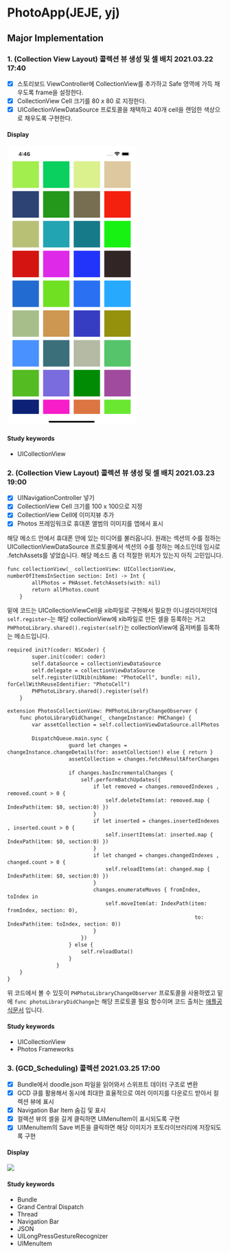 # PhotoApp(JEJE, yj)
## Major Implementation

### 1. (Collection View Layout) 콜렉션 뷰 생성 및 셀 배치 2021.03.22 17:40
- [x] 스토리보드 ViewController에 CollectionView를 추가하고 Safe 영역에 가득 채우도록 frame을 설정한다.
- [x] CollectionView Cell 크기를 80 x 80 로 지정한다.
- [x] UICollectionViewDataSource 프로토콜을 채택하고 40개 cell을 랜덤한 색상으로 채우도록 구현한다.
#### Display
<img src="images/layout.png" width="300"> 

#### Study keywords
- UICollectionView

### 2. (Collection View Layout) 콜렉션 뷰 생성 및 셀 배치 2021.03.23 19:00
- [x] UINavigationController 넣기
- [x] CollectionView Cell 크기를 100 x 100으로 지정
- [x] CollectionView Cell에 이미지뷰 추가
- [x] Photos 프레임워크로 휴대폰 앨범의 이미지를 앱에서 표시

해당 메소드 안에서 휴대폰 안에 있는 미디어를 불러옵니다. 원래는 섹션의 수를 정하는 UICollectionViewDataSource 프로토콜에서 섹션의 수를 정하는 메소드인데 임시로 .fetchAssets를 넣었습니다. 해당 메소드 좀 더 적절한 위치가 있는지 아직 고민입니다.
```
func collectionView(_ collectionView: UICollectionView, numberOfItemsInSection section: Int) -> Int {
        allPhotos = PHAsset.fetchAssets(with: nil)
        return allPhotos.count
    }
```
밑에 코드는 UICollectionViewCell을 xib파일로 구현해서 필요한 이니셜라이저인데 `self.register~`는 해당 collectionView에 xib파일로 만든 셀을 등록하는 거고 `PHPhotoLibrary.shared().register(self)`는 collectionView에 옵저버를 등록하는 메소드입니다.
```
required init?(coder: NSCoder) {
        super.init(coder: coder)
        self.dataSource = collectionViewDataSource
        self.delegate = collectionViewDataSource
        self.register(UINib(nibName: "PhotoCell", bundle: nil), forCellWithReuseIdentifier: "PhotoCell")
        PHPhotoLibrary.shared().register(self)
    }
```
```
extension PhotosCollectionView: PHPhotoLibraryChangeObserver {
    func photoLibraryDidChange(_ changeInstance: PHChange) {
        var assetCollection = self.collectionViewDataSource.allPhotos
        
        DispatchQueue.main.sync {
                    guard let changes = changeInstance.changeDetails(for: assetCollection!) else { return }
                    assetCollection = changes.fetchResultAfterChanges

                    if changes.hasIncrementalChanges {
                        self.performBatchUpdates({
                            if let removed = changes.removedIndexes , removed.count > 0 {
                                self.deleteItems(at: removed.map { IndexPath(item: $0, section:0) })
                            }
                            if let inserted = changes.insertedIndexes , inserted.count > 0 {
                                self.insertItems(at: inserted.map { IndexPath(item: $0, section:0) })
                            }
                            if let changed = changes.changedIndexes , changed.count > 0 {
                                self.reloadItems(at: changed.map { IndexPath(item: $0, section:0) })
                            }
                            changes.enumerateMoves { fromIndex, toIndex in
                                self.moveItem(at: IndexPath(item: fromIndex, section: 0),
                                                             to: IndexPath(item: toIndex, section: 0))
                            }
                        })
                    } else {
                        self.reloadData()
                    }
                }
    }
}
```
위 코드에서 볼 수 있듯이 `PHPhotoLibraryChangeObserver` 프로토콜을 사용하였고 밑에 `func photoLibraryDidChange`는 해당 프로토콜 필요 함수이며 코드 출처는 [애플공식문서](https://developer.apple.com/documentation/photokit/phphotolibrarychangeobserver) 입니다.

#### Study keywords
- UICollectionView
- Photos Frameworks

### 3. (GCD_Scheduling) 콜렉션 2021.03.25 17:00
- [x] Bundle에서 doodle.json 파일을 읽어와서 스위프트 데이터 구조로 변환
- [x] GCD 큐를 활용해서 동시에 최대한 효율적으로 여러 이미지를 다운로드 받아서 컬렉션 뷰에 표시
- [x] Navigation Bar Item 숨김 및 표시
- [x] 컬렉션 뷰의 셀을 길게 클릭하면 UIMenuItem이 표시되도록 구현
- [x] UIMenuItem의 Save 버튼을 클릭하면 해당 이미지가 포토라이브러리에 저장되도록 구현

#### Display
<img src="doodleCollectionView.gif" width="600">

#### Study keywords
- Bundle
- Grand Central Dispatch
- Thread
- Navigation Bar
- JSON
- UILongPressGestureRecognizer
- UIMenuItem
